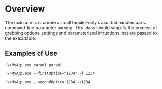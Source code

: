 # Overview

The main aim is to create a small header-only class that handles basic command-line parameter parsing.
This class should simplify the process of grabbing optional settings and parameterised intructions that are passed to the executable.

## Examples of Use
```
:\>MyApp.exe param1 param2
```
```
:\>MyApp.exe --firstOption="1234" -f 1234
```
```
:\>MyApp.exe --secondOption:1234 -s1234
```